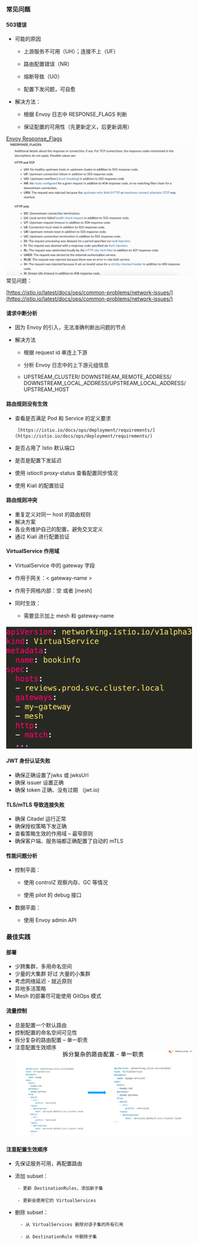 ### 常见问题

#### 503错误

* 可能的原因

  * 上游服务不可用（UH）；连接不上（UF）

  * 路由配置错误（NR）

  * 熔断导致（UO）

  * 配置下发问题，可自愈

* 解决方法：

  * 根据 Envoy 日志中 RESPONSE\_FLAGS 判断

  * 保证配置的可用性（先更新定义，后更新调用）

[Envoy Response\_Flags](https://www.envoyproxy.io/docs/envoy/latest/configuration/observability/access_log/usage#config-access-log-format-response-flags)![](/image/Istio/Envoy-RESPONSE_FLAGS.png)常见问题：

[https://istio.io/latest/docs/ops/common-problems/network-issues/](https://istio.io/latest/docs/ops/common-problems/network-issues/)

#### 请求中断分析

* 因为 Envoy 的引入，无法准确判断出问题的节点

* 解决方法

  * 根据 request id 串连上下游

  * 分析 Envoy 日志中的上下游元组信息

  * UPSTREAM\_CLUSTER/ DOWNSTREAM\_REMOTE\_ADDRESS/  
    DOWNSTREAM\_LOCAL\_ADDRESS/UPSTREAM\_LOCAL\_ADDRESS/  
    UPSTREAM\_HOST

#### 路由规则没有生效

* 查看是否满足 Pod 和 Service 的定义要求

  ```
   [https://istio.io/docs/ops/deployment/requirements/](https://istio.io/docs/ops/deployment/requirements/)
  ```

* 是否占用了 Istio 默认端口

* 是否是配置下发延迟

* 使用 istioctl proxy-status 查看配置同步情况

* 使用 Kiali 的配置验证

#### 路由规则冲突

* 重复定义对同一 host 的路由规则
* 解决方案
* 各业务维护自己的配置，避免交叉定义
* 通过 Kiali 进行配置验证

#### VirtualService 作用域

* VirtualService 中的 gateway 字段
* 作用于网关：&lt; gateway-name &gt;
* 作用于网格内部：空 或者 \[mesh\]
* 同时生效：

  * 需要显示加上 mesh 和 gateway-name

#### ![](/image/Istio/virtualService-gateway-mesh.png)

#### JWT 身份认证失败

* 确保正确设置了jwks 或 jwksUrl
* 确保 issuer 设置正确
* 确保 token 正确、没有过期 （jwt.io\)

#### TLS/mTLS 导致连接失败

* 确保 Citadel 运行正常
* 确保授权策略下发正确
* 查看策略生效的作用域 – 最窄原则
* 确保客户端、服务端都正确配置了自动的 mTLS

#### 性能问题分析

* 控制平面：

  * 使用 controlZ 观察内存、GC 等情况

  * 使用 pilot 的 debug 接口

* 数据平面：

  * 使用 Envoy admin API

### 最佳实践

#### 部署

* 少跨集群，多用命名空间
* 少量的大集群 好过 大量的小集群
* 考虑网络延迟 - 就近原则
* 异地多活策略
* Mesh 的部署尽可能使用 GitOps 模式

#### 流量控制

* 总是配置一个默认路由
* 控制配置的命名空间可见性
* 拆分复杂的路由配置 – 单一职责
* 注意配置生效顺序![](/image/Istio/拆分复杂路由配置-单一职责.png)

#### 注意配置生效顺序

* 先保证服务可用，再配置路由

* 添加 subset：

       - 更新 DestinationRules，添加新子集

       - 更新会使用它的 VirtualServices

* 删除 subset：

        - 从 VirtualServices 删除对该子集的所有引用

        - 从 DestinationRule 中删除子集



